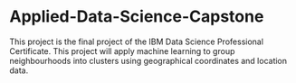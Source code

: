 # Applied-Data-Science-Capstone
This project is the final project of the IBM Data Science Professional Certificate. This project will apply machine learning to group neighbourhoods into clusters using geographical coordinates and location data.
